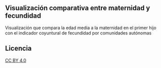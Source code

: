## Visualización comparativa entre maternidad y fecundidad

Visualización que compara la edad media a la maternidad en el primer hijo con el indicador coyuntural de fecundidad por comunidades autónomas

## Licencia

[CC BY 4.0](https://creativecommons.org/licenses/by/4.0/)

